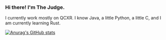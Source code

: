 ### Hi there! I'm The Judge.
I currently work mostly on QCXR. I know Java, a little Python, a little C, and I am currently learning Rust.

[![Anurag's GitHub stats](https://github-readme-stats.vercel.app/api?username=thejudge156)](https://github.com/anuraghazra/github-readme-stats)

<!--
**thejudge156/thejudge156** is a ✨ _special_ ✨ repository because its `README.md` (this file) appears on your GitHub profile.

Here are some ideas to get you started:

- 🔭 I’m currently working on ...
- 🌱 I’m currently learning ...
- 👯 I’m looking to collaborate on ...
- 🤔 I’m looking for help with ...
- 💬 Ask me about ...
- 📫 How to reach me: ...
- 😄 Pronouns: ...
- ⚡ Fun fact: ...
-->

